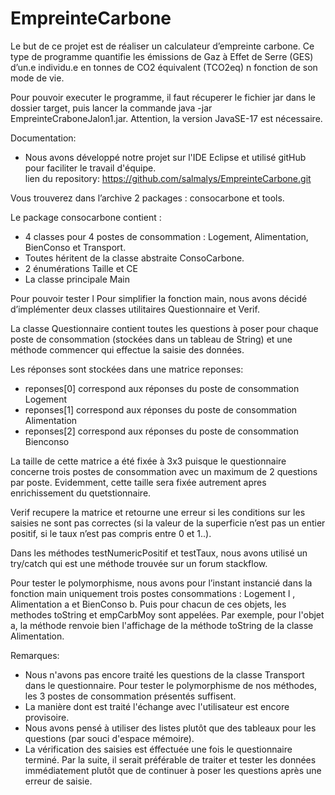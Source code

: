 # EmpreinteCarbone
Le but de ce projet est de réaliser un calculateur d’empreinte carbone. Ce type de programme quantifie les émissions de Gaz à Effet de Serre (GES) d’un.e individu.e en tonnes de CO2 équivalent (TCO2eq) n fonction de son mode de vie.

Pour pouvoir executer le programme, il faut récuperer le fichier jar dans le dossier target, puis lancer la commande java -jar EmpreinteCraboneJalon1.jar.
Attention, la version JavaSE-17 est nécessaire. 

Documentation: 
- Nous avons développé notre projet sur l'IDE Eclipse et utilisé gitHub pour faciliter le travail d'équipe.  
lien du repository: https://github.com/salmalys/EmpreinteCarbone.git

Vous trouverez dans l’archive 2 packages : consocarbone et tools. 

Le package consocarbone contient :
-	4 classes pour 4 postes de consommation  :  Logement, Alimentation, BienConso et Transport. 
-	Toutes héritent de la classe abstraite ConsoCarbone. 
-	2 énumérations Taille et CE
-	La classe principale Main  

Pour pouvoir tester l
Pour simplifier la fonction main, nous avons décidé d’implémenter deux classes utilitaires Questionnaire et Verif. 

La classe Questionnaire contient toutes les questions à poser pour chaque poste de consommation (stockées dans un tableau de String) et une méthode commencer qui effectue la saisie des données. 

Les réponses sont stockées dans une matrice reponses:
- reponses[0] correspond aux réponses du poste de consommation Logement
- reponses[1] correspond aux réponses du poste de consommation Alimentation
- reponses[2] correspond aux réponses du poste de consommation Bienconso

La taille de cette matrice a été fixée à 3x3 puisque le questionnaire concerne trois postes de consommation avec un maximum de 2 questions par poste. Evidemment, cette taille sera fixée autrement apres enrichissement du quetstionnaire.  

Verif recupere la matrice et retourne une erreur si les conditions sur les saisies ne sont pas correctes (si la valeur de la superficie n’est pas un entier positif, si le taux n’est pas compris entre 0 et 1..).

Dans les méthodes testNumericPositif et testTaux, nous avons utilisé un try/catch qui est une méthode trouvée sur un forum stackflow.

Pour tester le polymorphisme, nous avons pour l’instant instancié dans la fonction main uniquement trois postes consommations : Logement l , Alimentation a et BienConso b. Puis pour chacun de ces objets, les methodes toString et empCarbMoy sont appelées. Par exemple, pour l'objet a, la méthode renvoie bien l'affichage de la méthode toString de la classe Alimentation. 

Remarques: 
- Nous n'avons pas encore traité les questions de la classe Transport dans le questionnaire. Pour tester le polymorphisme de nos méthodes, les 3 postes de consommation présentés suffisent. 
- La manière dont est traité l'échange avec l'utilisateur est encore provisoire. 
- Nous avons pensé à utiliser des listes plutôt que des tableaux pour les questions (par souci d'espace mémoire). 
- La vérification des saisies est éffectuée une fois le questionnaire terminé. Par la suite, il serait préférable de traiter et tester les données immédiatement plutôt que de continuer à poser les questions après une erreur de saisie. 

